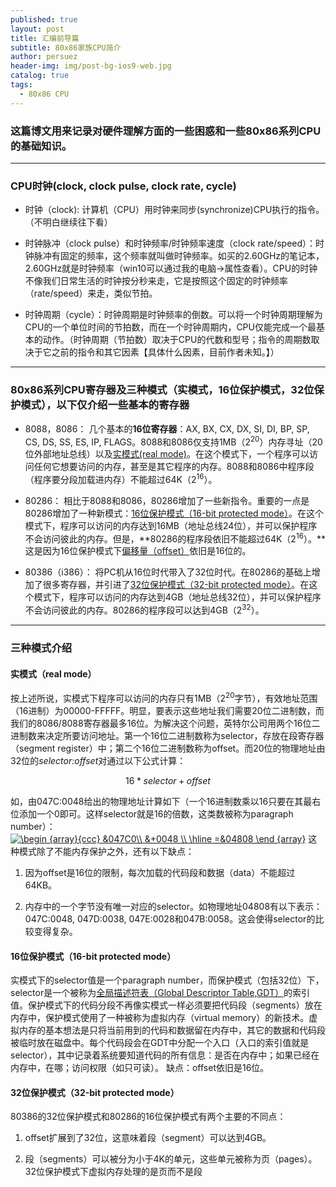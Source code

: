 ```yaml
---
published: true
layout: post
title: 汇编前导篇
subtitle: 80x86家族CPU简介
author: persuez
header-img: img/post-bg-ios9-web.jpg
catalog: true
tags:
  - 80x86 CPU
---
```

### 这篇博文用来记录对硬件理解方面的一些困惑和一些80x86系列CPU的基础知识。
---
### CPU时钟(clock, clock pulse, clock rate, cycle)

- 时钟（clock): 计算机（CPU）用时钟来同步(synchronize)CPU执行的指令。（不明白继续往下看）
    
- 时钟脉冲（clock pulse）和时钟频率/时钟频率速度（clock rate/speed）：时钟脉冲有固定的频率，这个频率就叫做时钟频率。如买的2.60GHz的笔记本，2.60GHz就是时钟频率（win10可以通过我的电脑->属性查看）。CPU的时钟不像我们日常生活的时钟按分秒来走，它是按照这个固定的时钟频率（rate/speed）来走，类似节拍。
   
- 时钟周期（cycle）：时钟周期是时钟频率的倒数。可以将一个时钟周期理解为CPU的一个单位时间的节拍数，而在一个时钟周期内，CPU仅能完成一个最基本的动作。（时钟周期（节拍数）取决于CPU的代数和型号；指令的周期数取决于它之前的指令和其它因素【具体什么因素，目前作者未知。】）

---
### 80x86系列CPU寄存器及三种模式（实模式，16位保护模式，32位保护模式），以下仅介绍一些基本的寄存器

- 8088，8086： 几个基本的**16位寄存器**：AX, BX, CX, DX, SI, DI, BP, SP, CS, DS, SS, ES, IP, FLAGS。8088和8086仅支持1MB（2<sup>20</sup>）内存寻址（20位外部地址总线）以及[实模式(real mode)](#real)。在这个模式下，一个程序可以访问任何它想要访问的内存，甚至是其它程序的内存。8088和8086中程序段（程序要分段加载进内存）不能超过64K（2<sup>16</sup>）。
    
- 80286： 相比于8088和8086，80286增加了一些新指令。重要的一点是80286增加了一种新模式：[16位保护模式（16-bit protected mode）](#16bitprotected)。在这个模式下，程序可以访问的内存达到16MB（地址总线24位），并可以保护程序不会访问彼此的内存。但是，**80286的程序段依旧不能超过64K（2<sup>16</sup>）。**这是因为16位保护模式下[偏移量（offset）](#offset)依旧是16位的。
   
- 80386（i386）： 将PC机从16位时代带入了32位时代。在80286的基础上增加了很多寄存器，并引进了[32位保护模式（32-bit protected mode）](#32bitprotected)。在这个模式下，程序可以访问的内存达到4GB（地址总线32位），并可以保护程序不会访问彼此的内存。80286的程序段可以达到4GB（2<sup>32</sup>）。

---
### 三种模式介绍
#### <span id="real">实模式（real mode）</span>
按上述所说，实模式下程序可以访问的内存只有1MB（2<sup>20</sup>字节），有效地址范围（16进制）为00000-FFFFF。明显，要表示这些地址我们需要20位二进制数，而我们的8086/8088寄存器最多16位。为解决这个问题，英特尔公司用两个16位二进制数来决定所要访问地址。第一个16位二进制数称为selector，存放在段寄存器（segment register）中；第二个16位二进制数称为<span id="offset">offset</span>。而20位的物理地址由32位的*selector:offset*对通过以下公式计算：
```math
16 * selector + offset
```
如，由047C:0048给出的物理地址计算如下（一个16进制数乘以16只要在其最右位添加一个0即可。这样selector就是16的倍数，这类数被称为paragraph number）：<a href="https://www.codecogs.com/eqnedit.php?latex=\inline&space;\begin&space;{array}{ccc}&space;&047C0\\&space;&&plus;0048&space;\\&space;\hline&space;=&04808&space;\end&space;{array}" target="_blank"><img src="https://latex.codecogs.com/gif.latex?\inline&space;\begin&space;{array}{ccc}&space;&047C0\\&space;&&plus;0048&space;\\&space;\hline&space;=&04808&space;\end&space;{array}" title="\begin {array}{ccc} &047C0\\ &+0048 \\ \hline =&04808 \end {array}" /></a>
这种模式除了不能内存保护之外，还有以下缺点：
1. 因为offset是16位的限制，每次加载的代码段和数据（data）不能超过64KB。

2. 内存中的一个字节没有唯一对应的selector。如物理地址04808有以下表示：047C:0048, 047D:0038, 047E:0028和047B:0058。这会使得selector的比较变得复杂。

#### <span id="16bitprotected">16位保护模式（16-bit protected mode）</span>
实模式下的selector值是一个paragraph number，而保护模式（包括32位）下，selector是一个被称为[全局描述符表（Global Descriptor Table,GDT）](https://baike.baidu.com/item/%E5%85%A8%E5%B1%80%E6%8F%8F%E8%BF%B0%E7%AC%A6%E8%A1%A8)的索引值。保护模式下的代码分段不再像实模式一样必须要把代码段（segments）放在内存中，保护模式使用了一种被称为虚拟内存（virtual memory）的新技术。虚拟内存的基本想法是只将当前用到的代码和数据留在内存中，其它的数据和代码段被临时放在磁盘中。每个代码段会在GDT中分配一个入口（入口的索引值就是selector），其中记录着系统要知道代码的所有信息：是否在内存中；如果已经在内存中，在哪；访问权限（如只可读）。
缺点：offset依旧是16位。

#### <span id="32bitprotected">32位保护模式（32-bit protected mode）</span>
80386的32位保护模式和80286的16位保护模式有两个主要的不同点：

1. offset扩展到了32位，这意味着段（segment）可以达到4GB。

2. 段（segments）可以被分为小于4K的单元，这些单元被称为页（pages）。32位保护模式下虚拟内存处理的是页而不是段